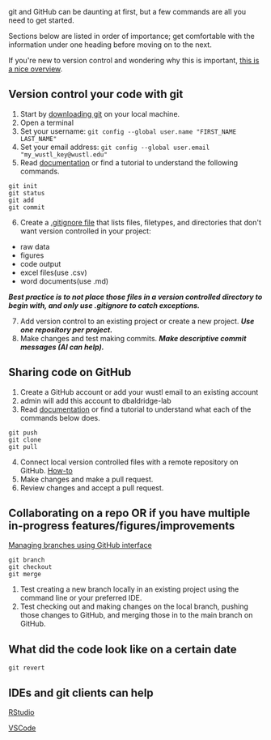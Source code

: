 git and GitHub can be daunting at first, but a few commands are all you need to get started. 

Sections below are listed in order of importance; 
get comfortable with the information under one heading before moving on to the next. 

If you're new to version control and wondering why this is important, 
[this is a nice overview](https://journals.plos.org/ploscompbiol/article?id=10.1371/journal.pcbi.1004668).

## Version control your code with git
1. Start by [downloading git](https://git-scm.com/downloads) on your local machine.
2. Open a terminal
3. Set your username: `git config --global user.name "FIRST_NAME LAST_NAME"`
4. Set your email address: `git config --global user.email "my_wustl_key@wustl.edu"`
5. Read [documentation](https://git-scm.com/docs) or find a tutorial to understand the following commands.
```
git init
git status
git add
git commit
```
6. Create a [.gitignore file](https://docs.github.com/en/get-started/getting-started-with-git/ignoring-files)
that lists files, filetypes, and directories that don't want version controlled in your project:
- raw data
- figures
- code output
- excel files(use .csv)
- word documents(use .md)
  
***Best practice is to not place those files in a version controlled directory to begin with,
and only use .gitignore to catch exceptions.***

7. Add version control to an existing project or create a new project. ***Use one repository per project.***
8. Make changes and test making commits. ***Make descriptive commit messages (AI can help).***

## Sharing code on GitHub
1. Create a GitHub account or add your wustl email to an existing account
2. admin will add this account to dbaldridge-lab
3. Read [documentation](https://git-scm.com/docs) or find a tutorial to understand what each of the commands below does.
```
git push
git clone
git pull
```
4. Connect local version controlled files with a remote repository on GitHub.
[How-to](https://docs.github.com/en/get-started/getting-started-with-git/managing-remote-repositories)
6. Make changes and make a pull request.
7. Review changes and accept a pull request.

## Collaborating on a repo OR if you have multiple in-progress features/figures/improvements
[Managing branches using GitHub interface](https://docs.github.com/en/get-started/start-your-journey/hello-world)
```
git branch
git checkout
git merge
```
1. Test creating a new branch locally in an existing project using the command line or your preferred IDE.
2. Test checking out and making changes on the local branch, pushing those changes to GitHub, and merging those in to the main branch on GitHub.

## What did the code look like on a certain date
```
git revert
```

## IDEs and git clients can help
[RStudio](https://happygitwithr.com/usage-intro)

[VSCode](https://code.visualstudio.com/docs/sourcecontrol/intro-to-git#_open-a-git-repository)
